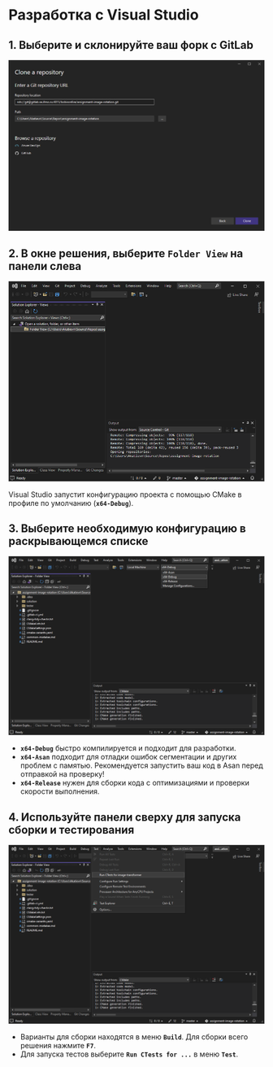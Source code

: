 # Разработка с Visual Studio

## 1. Выберите и склонируйте ваш форк с GitLab

![Select project from VCS](VS/01-vcs.png)

## 2. В окне решения, выберите `Folder View` на панели слева

![Select Folder View](VS/02-folder-view.png)

Visual Studio запустит конфигурацию проекта с помощью CMake в профиле по умолчанию (**`x64-Debug`**).

## 3. Выберите необходимую конфигурацию в раскрывающемся списке

![Choose Config](VS/03-choose-config.png)

- **`x64-Debug`** быстро компилируется и подходит для разработки.
- **`x64-Asan`** подходит для отладки ошибок сегментации и других проблем с памятью. Рекомендуется 
  запустить ваш код в Asan перед отправкой на проверку!
- **`x64-Release`** нужен для сборки кода с оптимизациями и проверки скорости выполнения.

## 4. Используйте панели сверху для запуска сборки и тестирования

![Run build and tests](VS/04-tests.png)

- Варианты для сборки находятся в меню **`Build`**. Для сборки всего решения нажмите **`F7`**.
- Для запуска тестов выберите **`Run CTests for ...`** в меню **`Test`**.
